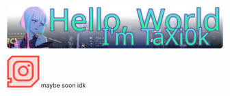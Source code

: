 
![Hello, World! I'm TaXi0k](https://raw.githubusercontent.com/TaXi0k/TaXi0k/46b07cb8e3f706d209f91a171608fcc4eee64268/.github/assets/repo-cover.svg)

<a href="https://linktr.ee/taxi0k"><img src="https://raw.githubusercontent.com/TaXi0k/TaXi0k/5f89b3302cf8fc03193c603eb2b068a6f73a4808/.github/assets/socials/socialmedia.svg" width="75" height="75" alt="Empty"></a>
maybe soon idk
